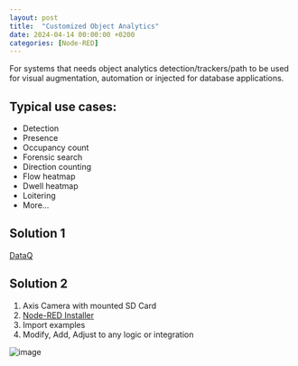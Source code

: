 ```yaml
---
layout: post
title:  "Customized Object Analytics"
date: 2024-04-14 00:00:00 +0200
categories: [Node-RED]
---
```


For systems that needs object analytics detection/trackers/path to be used for visual augmentation, automation or injected for database applications.

## Typical use cases:
* Detection
* Presence
* Occupancy count
* Forensic search
* Direction counting
* Flow heatmap
* Dwell heatmap
* Loitering
* More...

## Solution 1
[DataQ](https://pandosme.github.io/acap/2025/01/18/DataQ.html)

## Solution 2
1. Axis Camera with mounted SD Card
2. [Node-RED Installer](https://pandosme.github.io/acap/node-red/2023/09/12/nodered-acap.html)
3. Import examples
4. Modify, Add, Adjust to any logic or integration


![image](https://api.juhlin.me/image/custom-analytics)
